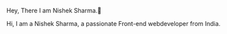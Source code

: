 
Hey, There I am Nishek Sharma.👋

Hi, I am a Nishek Sharma, a passionate Front-end webdeveloper from India.
